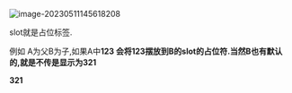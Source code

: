 ![image-20230511145618208](https://gitee.com/aiiw/images/raw/master/img/image-20230511145618208.png)

 slot就是占位标签.

例如 A为父B为子,如果A中<B>123<B> 会将123摆放到B的slot的占位符.当然B也有默认的,就是不传是显示为321

<slot>321<slot>